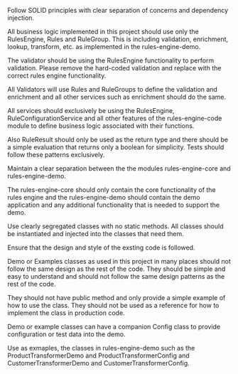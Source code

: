 Follow SOLID principles with clear separation of concerns and dependency injection.

All business logic implemented in this project should use only the RulesEngine, Rules and RuleGroup. This is including validation, enrichment, lookup, transform, etc. as implemented in the rules-engine-demo.

The validator should be using the RulesEngine functionality to perform validation. Please remove the hard-coded validation and replace with the correct rules engine functionality. 

All Validators will use Rules and RuleGroups to define the validation and enrichment and all other services such as enrichment should do the same. 

All services should exclusively be using the RulesEngine, RuleConfigurationService and all other features of the rules-engine-code module to define business logic associated with their functions.  

Also RuleResult should only be used as the return type and there should be a simple evaluation that returns only a boolean for simplicity. Tests should follow these patterns exclusively.

Maintain a clear separation between the the modules rules-engine-core and rules-engine-demo. 

The rules-engine-core should only contain the core functionality of the rules engine and the rules-engine-demo should contain the demo application and any additional functionality that is needed to support the demo.

Use clearly segregated classes with no static methods. All classes should be instantiated and injected into the classes that need them.

Ensure that the design and style of the exsting code is followed.

Demo or Examples classes as used in this project in many places should not follow the same design as the rest of the code. They should be simple and easy to understand and should not follow the same design patterns as the rest of the code.

They should not have public method and only provide a simple example of how to use the class. They should not be used as a reference for how to implement the class in production code.

Demo or example classes can have a companion Config class to provide configuration or test data into the demo. 

Use as exmaples, the classes in rules-engine-demo such as the ProductTransformerDemo and ProductTransformerConfig and CustomerTransformerDemo and CustomerTransformerConfig.